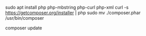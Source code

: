 sudo apt install php php-mbstring php-curl php-xml
curl -s https://getcomposer.org/installer | php
sudo mv ./composer.phar /usr/bin/composer

composer update
